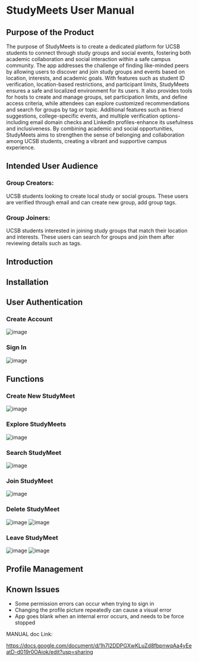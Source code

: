 # StudyMeets User Manual #

## Purpose of the Product ##
The purpose of StudyMeets is to create a dedicated platform for UCSB students to connect through study groups and social events, fostering both academic collaboration and social interaction within a safe campus community. The app addresses the challenge of finding like-minded peers by allowing users to discover and join study groups and events based on location, interests, and academic goals. With features such as student ID verification, location-based restrictions, and participant limits, StudyMeets ensures a safe and localized environment for its users. It also provides tools for hosts to create and manage groups, set participation limits, and define access criteria, while attendees can explore customized recommendations and search for groups by tag or topic. Additional features such as friend suggestions, college-specific events, and multiple verification options-including email domain checks and LinkedIn profiles-enhance its usefulness and inclusiveness. By combining academic and social opportunities, StudyMeets aims to strengthen the sense of belonging and collaboration among UCSB students, creating a vibrant and supportive campus experience.

## Intended User Audience ##
### Group Creators: ###
UCSB students looking to create local study or social groups. These users are verified through email and can create new group, add group tags.
### Group Joiners: ###
UCSB students interested in joining study groups that match their location and interests. These users can search for groups and join them after reviewing details such as tags.

## Introduction  ##


## Installation  ##


## User Authentication  ##
### Create Account ###
![image](https://github.com/user-attachments/assets/d3f6fa31-8683-4b6c-a87c-6c04c089692e)


### Sign In ###
![image](https://github.com/user-attachments/assets/57020f7e-d918-4d6a-8a6d-5da31fe2ee71)

## Functions  ##
### Create New StudyMeet ###
![image](https://github.com/user-attachments/assets/fac0afb6-4dbd-4a20-8d69-91e358318109)

### Explore StudyMeets ###
![image](https://github.com/user-attachments/assets/1f7e58a5-626d-4ef2-806e-60152736c67d)

### Search StudyMeet ###
![image](https://github.com/user-attachments/assets/194b1a3a-b4fe-42fb-a3e1-ccde9d0b840b)

### Join StudyMeet ###
![image](https://github.com/user-attachments/assets/c332eca2-eb81-4bf1-b37b-fb1e226a54da)

### Delete StudyMeet ###
![image](https://github.com/user-attachments/assets/e8b8d9c7-49e2-4075-980e-6a2c9d7bf5c2)
![image](https://github.com/user-attachments/assets/17767d85-582c-4a34-a1fc-bec89a49a519)

### Leave StudyMeet ###
![image](https://github.com/user-attachments/assets/4ef35afd-c3af-4bb4-a0c6-7795d9d5e353)
![image](https://github.com/user-attachments/assets/73e979c0-f31e-4f39-ae83-05a8568e61b2)

## Profile Management  ##


## Known Issues  ##
- Some permission errors can occur when trying to sign in
- Changing the profile picture repeatedly can cause a visual error
- App goes blank when an internal error occurs, and needs to be force stopped


MANUAL doc Link:

https://docs.google.com/document/d/1h7l2DDPGXwKLuZd8fbpnwqAa4yEeatD-d019r0OAiok/edit?usp=sharing
